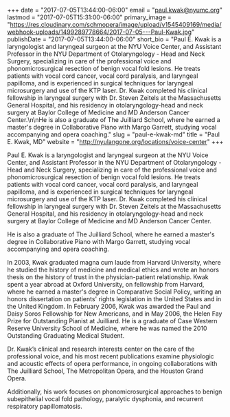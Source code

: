 +++
date = "2017-07-05T13:44:00-06:00"
email = "paul.kwak@nyumc.org"
lastmod = "2017-07-05T15:31:00-06:00"
primary_image = "https://res.cloudinary.com/schmopera/image/upload/v1545409169/media/webhook-uploads/1499289778664/2017-07-05---Paul-Kwak.jpg"
publishDate = "2017-07-05T13:44:00-06:00"
short_bio = "Paul E. Kwak is a laryngologist and laryngeal surgeon at the NYU Voice Center, and Assistant Professor in the NYU Department of Otolaryngology - Head and Neck Surgery, specializing in care of the professional voice and phonomicrosurgical resection of benign vocal fold lesions. He treats patients with vocal cord cancer, vocal cord paralysis, and laryngeal papilloma, and is experienced in surgical techniques for laryngeal microsurgery and use of the KTP laser. Dr. Kwak completed his clinical fellowship in laryngeal surgery with Dr. Steven Zeitels at the Massachusetts General Hospital, and his residency in otolaryngology-head and neck surgery at Baylor College of Medicine and MD Anderson Cancer Center.\n\nHe is also a graduate of The Juilliard School, where he earned a master&#039;s degree in Collaborative Piano with Margo Garrett, studying vocal accompanying and opera coaching."
slug = "paul-e-kwak-md"
title = "Paul E. Kwak, MD"
website = "http://nyulangone.org/locations/voice-center"
+++

Paul E. Kwak is a laryngologist and laryngeal surgeon at the NYU Voice Center, and Assistant Professor in the NYU Department of Otolaryngology - Head and Neck Surgery, specializing in care of the professional voice and phonomicrosurgical resection of benign vocal fold lesions. He treats patients with vocal cord cancer, vocal cord paralysis, and laryngeal papilloma, and is experienced in surgical techniques for laryngeal microsurgery and use of the KTP laser. Dr. Kwak completed his clinical fellowship in laryngeal surgery with Dr. Steven Zeitels at the Massachusetts General Hospital, and his residency in otolaryngology-head and neck surgery at Baylor College of Medicine and MD Anderson Cancer Center.

He is also a graduate of The Juilliard School, where he earned a master's degree in Collaborative Piano with Margo Garrett, studying vocal accompanying and opera coaching.

In 2003, Kwak graduated magna cum laude from Harvard University, where he studied the history of medicine and medical ethics and wrote an honors thesis on the history of trust in the physician-patient relationship. Kwak spent a year abroad at Oxford University, on fellowship from Harvard, where he earned a master's degree in Comparative Social Policy, writing an honors dissertation on patients' rights legislation in the United States and in the United Kingdom. In February 2006, Kwak was awarded the Paul and Daisy Soros Fellowship for New Americans, and in May 2006, the Helen Fay Prize for Outstanding Pianist at Juilliard. He is a graduate of Case Western Reserve University School of Medicine, where he was named the 2010 Outstanding Graduating Medical Student.

Dr. Kwak’s clinical and research interests center on the care of the professional voice, and his most recent publications examine physiologic and acoustic effects of opera performance, in ongoing collaborations with The Juilliard School, The Metropolitan Opera, and the Houston Grand Opera.

Additionally, his work focuses on phonomicrosurgical approaches to benign subepithelial vocal fold pathology, paralytic dysphonia, and recurrent respiratory papillomatosis.
